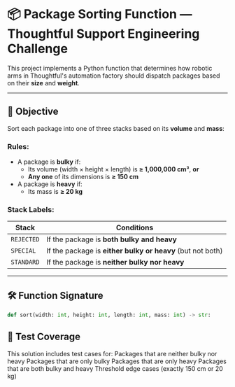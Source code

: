 # 📦 Package Sorting Function — Thoughtful Support Engineering Challenge

This project implements a Python function that determines how robotic arms in Thoughtful's automation factory should dispatch packages based on their **size** and **weight**.

---

## 🧠 Objective

Sort each package into one of three stacks based on its **volume** and **mass**:

### Rules:

- A package is **bulky** if:
  - Its volume (width × height × length) is **≥ 1,000,000 cm³**, **or**
  - **Any one** of its dimensions is **≥ 150 cm**
- A package is **heavy** if:
  - Its mass is **≥ 20 kg**

### Stack Labels:

| Stack      | Conditions                                                 |
| ---------- | ---------------------------------------------------------- |
| `REJECTED` | If the package is **both bulky and heavy**                 |
| `SPECIAL`  | If the package is **either bulky or heavy** (but not both) |
| `STANDARD` | If the package is **neither bulky nor heavy**              |

---

## 🛠️ Function Signature

```python
def sort(width: int, height: int, length: int, mass: int) -> str:
```

## 🧪 Test Coverage

This solution includes test cases for:
Packages that are neither bulky nor heavy
Packages that are only bulky
Packages that are only heavy
Packages that are both bulky and heavy
Threshold edge cases (exactly 150 cm or 20 kg)
